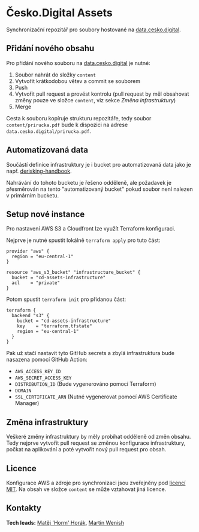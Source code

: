 # Česko.Digital Assets

Synchronizační repozitář pro soubory hostované na [data.cesko.digital](https://data.cesko.digital).

## Přidání nového obsahu

Pro přidání nového souboru na [data.cesko.digital](https://data.cesko.digital) je nutné:

1. Soubor nahrát do složky `content`
2. Vytvořit krátkodobou větev a commit se souborem
3. Push
4. Vytvořit pull request a provést kontrolu (pull request by měl obsahovat změny pouze ve složce `content`, viz sekce _Změna infrastruktury_)
5. Merge

Cesta k souboru kopíruje strukturu repozitáře, tedy soubor `content/prirucka.pdf` bude k dispozici na adrese `data.cesko.digital/prirucka.pdf`.

## Automatizovaná data

Součástí definice infrastruktury je i bucket pro automatizovaná data jako je např. [derisking-handbook](https://github.com/cesko-digital/derisking-handbook).

Nahrávání do tohoto bucketu je řešeno odděleně, ale požadavek je přesměrován na tento "automatizovaný bucket" pokud soubor není nalezen v primárním bucketu.  

## Setup nové instance

Pro nastavení AWS S3 a Cloudfront lze využít Terraform konfiguraci. 

Nejprve je nutné spustit lokálně `terraform apply` pro tuto část: 

```hcl-terraform
provider "aws" {
  region = "eu-central-1"
}

resource "aws_s3_bucket" "infrastructure_bucket" {
  bucket = "cd-assets-infrastructure"
  acl    = "private"
}
```

Potom spustit `terraform init` pro přidanou část: 

```hcl-terraform
terraform {
  backend "s3" {
    bucket = "cd-assets-infrastructure"
    key    = "terraform.tfstate"
    region = "eu-central-1"
  }
}

```

Pak už stačí nastavit tyto GitHub secrets a zbylá infrastruktura bude nasazena pomocí GitHub Action:

- `AWS_ACCESS_KEY_ID`
- `AWS_SECRET_ACCESS_KEY`
- `DISTRIBUTION_ID` (Bude vygenerováno pomocí Terraform)
- `DOMAIN`
- `SSL_CERTIFICATE_ARN` (Nutné vygenerovat pomocí AWS Certificate Manager)

## Změna infrastruktury

Veškeré změny infrastruktury by měly probíhat odděleně od změn obsahu. Tedy nejprve vytvořit pull request se změnou konfigurace infrastruktury, počkat na aplikování a poté vytvořit nový pull request pro obsah.

## Licence

Konfigurace AWS a zdroje pro synchronizaci jsou zveřejněny pod [licencí MIT](https://github.com/cesko-digital/assets/blob/master/LICENSE). Na obsah ve složce `content` se může vztahovat jiná licence.   

## Kontakty

**Tech leads:** [Matěj 'Horm' Horák](https://github.com/HormCodes), [Martin Wenish](https://github.com/martinwenisch)
